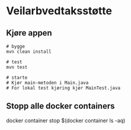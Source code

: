# Veilarbvedtaksstøtte

## Kjøre appen
```console
# bygge
mvn clean install 

# test
mvn test

# starte
# Kjør main-metoden i Main.java
# For lokal test kjøring kjør MainTest.java
```

## Stopp alle docker containers
docker container stop $(docker container ls -aq)

